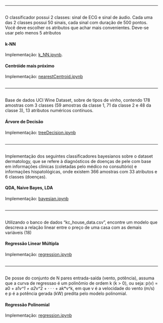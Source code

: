 <hr style="margin-bottom: 30px;">

O classificador possui 2 classes: sinal de ECG e sinal de áudio. Cada uma das 2 classes possui 50 sinais, cada sinal com duração
de 500 pontos. Você deve escolher os atributos que achar mais convenientes. Deve-se usar pelo menos 5 atributos

#### k-NN
Implementação: [k_NN.ipynb](https://github.com/cardosorrenan/reconhecimentopadroes-ufc/blob/master/src/k_NN.ipynb).

#### Centróide mais próximo
Implementação: [nearestCentroid.ipynb](https://github.com/cardosorrenan/reconhecimentopadroes-ufc/blob/master/src/nearestCentroid.ipynb)

<hr style="margin-top: 30px; margin-bottom: 30px;">

Base de dados UCI Wine Dataset, sobre de tipos de vinho, contendo 178 amostras com 3 classes (59 amostras da classe 1, 71 da classe 2 e 48 da classe 3), 13 atributos numéricos contínuos.

#### Árvore de Decisão
Implementação: [treeDecision.ipynb](https://github.com/cardosorrenan/reconhecimentopadroes-ufc/blob/master/src/treeDecision.ipynb)

<hr style="margin-top: 30px; margin-bottom: 30px;">

Implementação dos seguintes classificadores bayesianos sobre o dataset dermatology, que se refere à diagnósticos de doenças de pele com base em informações clínicas (coletadas pelo médico no consultório) e informações hispatológicas, onde existem 366 amostras com 33 atributos e 6 classes (doenças).

#### QDA, Naive Bayes, LDA
Implementação: [bayesian.ipynb](https://github.com/cardosorrenan/reconhecimentopadroes-ufc/blob/master/src/bayesians.ipynb)

<hr style="margin-top: 30px; margin-bottom: 30px;">

Utilizando o banco de dados “kc_house_data.csv”, encontre um modelo que descreva a relação linear entre o preço de uma casa com as demais variáveis (18)

#### Regressão Linear Múltipla
Implementação: [regression.ipynb](https://github.com/cardosorrenan/reconhecimentopadroes-ufc/blob/master/src/regression.ipynb)

<hr style="margin-top: 30px; margin-bottom: 30px;">

De posse do conjunto de N pares entrada-saída (vento, potência), assuma que a curva de regressao é um polinômio de ordem k (k > 0), ou seja: p(v) = a0 + a1*v^1 + a2*v^2 + · · · + ak*v^k, em que v é a velocidade do vento (m/s) e p é a potência gerada (kW) predita pelo modelo polinomial.

#### Regressão Polinomial
Implementação: [regression.ipynb](https://github.com/cardosorrenan/reconhecimentopadroes-ufc/blob/master/src/regression.ipynb)